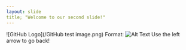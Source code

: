 ```yaml
---
layout: slide
title; "Welcome to our second slide!"
---
```

![GitHub Logo](/GitHub test image.png)
Format: ![Alt Text](blob:null/6fb395a1-ef0c-4839-9019-84e0cc0eae0a)
Use the left arrow to go back!
